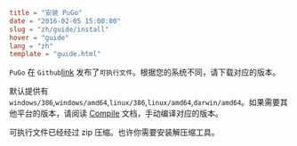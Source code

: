 ```toml
title = "安装 PuGo"
date = "2016-02-05 15:00:00"
slug = "zh/guide/install"
hover = "guide"
lang = "zh"
template = "guide.html"
```

`PuGo` 在 `Github`[link](https://github.com/go-xiaohei/pugo/releases) 发布了`可执行文件`。根据您的系统不同，请下载对应的版本。

默认提供有 `windows/386`,`windows/amd64`,`linux/386`,`linux/amd64`,`darwin/amd64`。如果需要其他平台的版本，请阅读 [Compile](/zh/docs/dl-compile.html) 文档，手动编译对应的版本。

可执行文件已经经过 zip 压缩。也许你需要安装解压缩工具。